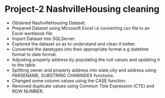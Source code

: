 # Project-2 NashvilleHousing cleaning

* Obtained NashvilleHousing Dataset.
* Prepared Dataset using Microsoft Excel i.e converting csv file to an Excel workbook file.
* Import Dataset into SQLServer.
* Explored the dataset so as to understand and clean it better.
* Converted the datatypes into their appropriate format e.g datetime format to date format.
* Adjusting property address by populating the null values and updating it to the table.
* Splitting owner and property address into state,city and address using PARSENAME, SUBSTRING CHARINDEX functions.
* Changed some column values using the CASE function.
* Removed duplicate values using Common Tble Expression (CTE) and ROW NUMBER.
